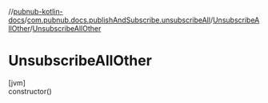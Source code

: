 //[pubnub-kotlin-docs](../../../index.md)/[com.pubnub.docs.publishAndSubscribe.unsubscribeAll](../index.md)/[UnsubscribeAllOther](index.md)/[UnsubscribeAllOther](-unsubscribe-all-other.md)

# UnsubscribeAllOther

[jvm]\
constructor()

